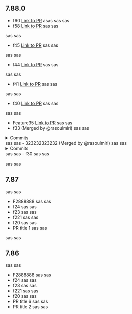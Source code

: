 ## 7.88.0
- f60 [Link to PR](https://github.com/rasoulmiri/PRTest/pull/37)
asas
sas
sas
- f58 [Link to PR](https://github.com/rasoulmiri/PRTest/pull/36)
sas
sas

sas
sas
- f45 [Link to PR](https://github.com/rasoulmiri/PRTest/pull/30)
sas
sas

sas
sas
- f44 [Link to PR](https://github.com/rasoulmiri/PRTest/pull/29)
sas
sas

sas
sas
- f41 [Link to PR](https://github.com/rasoulmiri/PRTest/pull/28)
sas
sas

sas
sas
- f40 [Link to PR](https://github.com/rasoulmiri/PRTest/pull/27)
sas
sas

sas
sas
- Feature35 [Link to PR](https://github.com/rasoulmiri/PRTest/pull/23)
sas
sas
- f33 (Merged by @rasoulmiri)
sas
sas
<details><summary>Commits</summary>
sas
sas

sas
sas
</details>
sas
sas
- 323232323232 (Merged by @rasoulmiri)
sas
sas
<details><summary>Commits</summary>
sas
sas

sas
sas
</details>
sas
sas
- f30
sas
sas

sas
sas
## 7.87
sas
sas
- F2888888
sas
sas
- f24
sas
sas
- f23
sas
sas
- f221
sas
sas
- f20
sas
sas
- PR title 1
sas
sas

sas
sas
## 7.86
sas
sas
- F2888888
sas
sas
- f24
sas
sas
- f23
sas
sas
- f221
sas
sas
- f20
sas
sas
- PR title 6
sas
sas
- PR title 2
sas
sas
